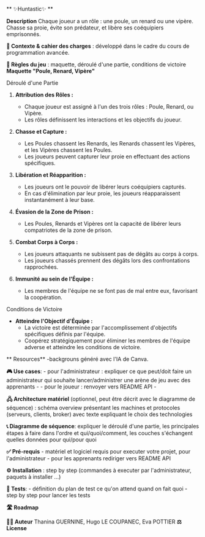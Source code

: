 ** ✨Huntastic✨ **

**Description** Chaque joueur a un rôle : une poule, un renard ou une vipère. Chasse sa proie, évite son prédateur, et libère ses coéquipiers emprisonnés.
  
**🎯 Contexte & cahier des charges** : développé dans le cadre du cours de programmation avancée.

**🎲 Règles du jeu** : maquette, déroulé d'une partie, conditions de victoire
      **Maquette "Poule, Renard, Vipère"**

  Déroulé d'une Partie
  
  1. **Attribution des Rôles :**
     - Chaque joueur est assigné à l'un des trois rôles : Poule, Renard, ou Vipère.
     - Les rôles définissent les interactions et les objectifs du joueur.
  
  2. **Chasse et Capture :**
     - Les Poules chassent les Renards, les Renards chassent les Vipères, et les Vipères chassent les Poules.
     - Les joueurs peuvent capturer leur proie en effectuant des actions spécifiques.
  
  3. **Libération et Réapparition :**
     - Les joueurs ont le pouvoir de libérer leurs coéquipiers capturés.
     - En cas d'élimination par leur proie, les joueurs réapparaissent instantanément à leur base.
  
  4. **Évasion de la Zone de Prison :**
     - Les Poules, Renards et Vipères ont la capacité de libérer leurs compatriotes de la zone de prison.
  
  5. **Combat Corps à Corps :**
     - Les joueurs attaquants ne subissent pas de dégâts au corps à corps.
     - Les joueurs chassés prennent des dégâts lors des confrontations rapprochées.
  
  6. **Immunité au sein de l'Équipe :**
     - Les membres de l'équipe ne se font pas de mal entre eux, favorisant la coopération.
  
   Conditions de Victoire
  
  - **Atteindre l'Objectif d'Équipe :**
     - La victoire est déterminée par l'accomplissement d'objectifs spécifiques définis par l'équipe.
     - Coopérez stratégiquement pour éliminer les membres de l'équipe adverse et atteindre les conditions de victoire.

  ** Resources**
      -backgrouns généré avec l'IA de Canva. 


**🎮 Use cases**: 
    - pour l'administrateur : expliquer ce que peut/doit faire un administrateur qui souhaite lancer/administrer une arène de jeu avec des apprenants
    - 
    - pour le joueur : renvoyer vers README API
    - 
      
**🖧 Architecture matériel** (optionnel, peut être décrit avec le diagramme de séquence) : schéma overview présentant les machines et protocoles (serveurs, clients, broker) avec texte expliquant le choix des technologies 

**📞 Diagramme de séquence**: expliquer le déroulé d'une partie, les principales étapes à faire dans l'ordre et qui/quoi/comment, les couches s'échangent quelles données pour qui/pour quoi
 

**✅ Pré-requis** 
    - matériel et logiciel requis pour executer votre projet, pour l'administrateur 
    - pour les apprenants rediriger vers README API

**⚙️ Installation** : step by step (commandes à executer par l'administrateur, paquets à installer ...)

**🧪 Tests**: 
    - définition du plan de test ce qu'on attend quand on fait quoi 
    - step by step pour lancer les tests

**🛣️ Roadmap**

**🧑‍💻 Auteur** Thanina GUERNINE, Hugo LE COUPANEC, Eva POTTIER
**⚖️ License**

